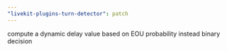```yaml
---
"livekit-plugins-turn-detector": patch
---
```


compute a dynamic delay value based on EOU probability instead binary decision
